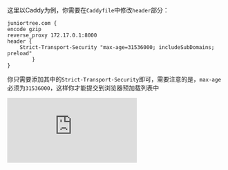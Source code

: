 这里以Caddy为例，你需要在`Caddyfile`中修改`header`部分：

```
juniortree.com {
encode gzip
reverse_proxy 172.17.0.1:8000
header {
	Strict-Transport-Security "max-age=31536000; includeSubDomains; preload"
		}
}
```

你只需要添加其中的`Strict-Transport-Security`即可，需要注意的是，`max-age`必须为`31536000`，这样你才能提交到浏览器预加载列表中

![image](https://pic.juniortree.com/app/hide.php?key=TUI0N29kZ0I3OEpVREpJZGQwU1pDb0R5Y2pUM0V3bDgwZz09)